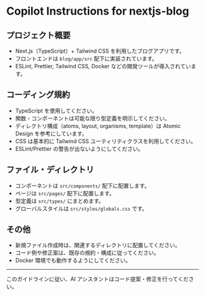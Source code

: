 # Copilot Instructions for nextjs-blog

## プロジェクト概要

- Next.js（TypeScript）+ Tailwind CSS を利用したブログアプリです。
- フロントエンドは `blog/app/src` 配下に実装されています。
- ESLint, Prettier, Tailwind CSS, Docker などの開発ツールが導入されています。

## コーディング規約

- TypeScript を使用してください。
- 関数・コンポーネントは可能な限り型定義を明示してください。
- ディレクトリ構成（atoms, layout, organisms, template）は Atomic Design を参考にしています。
- CSS は基本的に Tailwind CSS ユーティリティクラスを利用してください。
- ESLint/Prettier の警告が出ないようにしてください。

## ファイル・ディレクトリ

- コンポーネントは `src/components/` 配下に配置します。
- ページは `src/pages/` 配下に配置します。
- 型定義は `src/types/` にまとめます。
- グローバルスタイルは `src/styles/globals.css` です。

## その他

- 新規ファイル作成時は、関連するディレクトリに配置してください。
- コード例や修正案は、既存の規約・構成に従ってください。
- Docker 環境でも動作するようにしてください。

---

このガイドラインに従い、AI アシスタントはコード提案・修正を行ってください。
